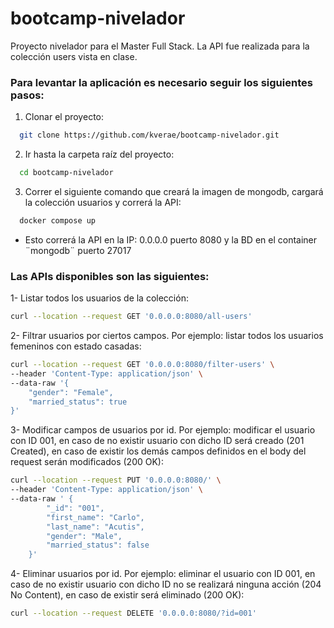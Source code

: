 # bootcamp-nivelador
Proyecto nivelador para el Master Full Stack. La API fue realizada para la colección users vista en clase.

### Para levantar la aplicación es necesario seguir los siguientes pasos:

1. Clonar el proyecto:
```bash
  git clone https://github.com/kverae/bootcamp-nivelador.git
```
2. Ir hasta la carpeta raíz del proyecto:
```bash
  cd bootcamp-nivelador
```
3. Correr el siguiente comando que creará la imagen de mongodb, cargará la colección usuarios y correrá la API:

```bash
  docker compose up
```
* Esto correrá la API en la IP: 0.0.0.0 puerto 8080 y la BD en el container ¨mongodb¨ puerto 27017

### Las APIs disponibles son las siguientes:

1- Listar todos los usuarios de la colección:
```bash
curl --location --request GET '0.0.0.0:8080/all-users'
```
2- Filtrar usuarios por ciertos campos. Por ejemplo: listar todos los usuarios femeninos con estado casadas:
```bash
curl --location --request GET '0.0.0.0:8080/filter-users' \
--header 'Content-Type: application/json' \
--data-raw '{
    "gender": "Female",
    "married_status": true
}'
```
3- Modificar campos de usuarios por id. Por ejemplo: modificar el usuario con ID 001, en caso de no existir usuario con dicho ID será creado (201 Created), en caso de existir los demás campos definidos en el body del request serán modificados (200 OK):
```bash
curl --location --request PUT '0.0.0.0:8080/' \
--header 'Content-Type: application/json' \
--data-raw ' {
        "_id": "001",
        "first_name": "Carlo",
        "last_name": "Acutis",
        "gender": "Male",
        "married_status": false
    }'
```
4- Eliminar usuarios por id. Por ejemplo: eliminar el usuario con ID 001, en caso de no existir usuario con dicho ID no se realizará ninguna acción (204 No Content), en caso de existir será eliminado (200 OK):
```bash
curl --location --request DELETE '0.0.0.0:8080/?id=001'
```

